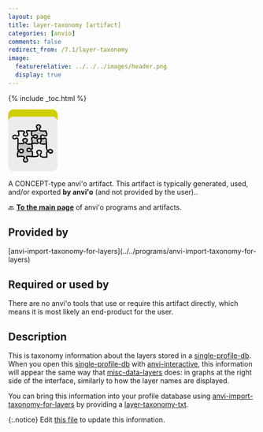 ```yaml
---
layout: page
title: layer-taxonomy [artifact]
categories: [anvio]
comments: false
redirect_from: /7.1/layer-taxonomy
image:
  featurerelative: ../../../images/header.png
  display: true
---
```



{% include _toc.html %}


<img src="../../images/icons/CONCEPT.png" alt="CONCEPT" style="width:100px; border:none" />

A CONCEPT-type anvi'o artifact. This artifact is typically generated, used, and/or exported **by anvi'o** (and not provided by the user)..

🔙 **[To the main page](../../)** of anvi'o programs and artifacts.

## Provided by


<p style="text-align: left" markdown="1"><span class="artifact-p">[anvi-import-taxonomy-for-layers](../../programs/anvi-import-taxonomy-for-layers)</span></p>


## Required or used by


There are no anvi'o tools that use or require this artifact directly, which means it is most likely an end-product for the user.


## Description

This is taxonomy information about the layers stored in a <span class="artifact-n">[single-profile-db](/software/anvio/help/7.1/artifacts/single-profile-db)</span>. When you open this <span class="artifact-n">[single-profile-db](/software/anvio/help/7.1/artifacts/single-profile-db)</span> with <span class="artifact-n">[anvi-interactive](/software/anvio/help/7.1/programs/anvi-interactive)</span>, this information will appear the same way that <span class="artifact-n">[misc-data-layers](/software/anvio/help/7.1/artifacts/misc-data-layers)</span> does: in graphs at the right side of the interface, similarly to how the layer names are displayed. 

You can bring this information into your profile database using <span class="artifact-n">[anvi-import-taxonomy-for-layers](/software/anvio/help/7.1/programs/anvi-import-taxonomy-for-layers)</span> by providing a <span class="artifact-n">[layer-taxonomy-txt](/software/anvio/help/7.1/artifacts/layer-taxonomy-txt)</span>. 


{:.notice}
Edit [this file](https://github.com/merenlab/anvio/tree/master/anvio/docs/artifacts/layer-taxonomy.md) to update this information.

